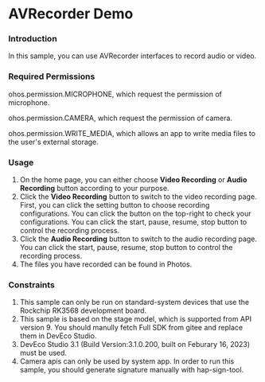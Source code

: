 #  AVRecorder Demo

###  Introduction

In this sample, you can use AVRecorder interfaces to record audio or video.

### Required Permissions

ohos.permission.MICROPHONE, which request the permission of microphone.

ohos.permission.CAMERA, which request the permission of camera.

ohos.permission.WRITE_MEDIA, which allows an app to write media files to the user's external storage.

### Usage

1. On the home page, you can either choose **Video Recording** or **Audio Recording** button according to your purpose.
2. Click the **Video Recording** button to switch to the video recording page. First, you can click the setting button to choose recording configurations. You can click the button on the top-right to check your configurations. You can click the start, pause, resume, stop button to control the recording process.
3. Click the **Audio Recording** button to switch to the audio recording page. You can click the start, pause, resume, stop button to control the recording process.
4. The files you have recorded can be found in Photos.

### Constraints

1. This sample can only be run on standard-system devices that use the Rockchip RK3568 development board.
2. This sample is based on the stage model, which is supported from API version 9. You should manully fetch Full SDK from gitee and replace them in DevEco Studio.
3. DevEco Studio 3.1 (Build Version:3.1.0.200, built on Feburary 16, 2023) must be used.
3. Camera apis can only be used by system app. In order to run this sample,  you should generate signature manually with hap-sign-tool.

